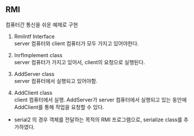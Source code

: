 ## RMI 

컴퓨터간 통신을 쉬운 예제로 구현    
    
1. RmiIntf Interface    
  server 컴퓨터와 client 컴퓨터가 모두 가지고 있어야한다.    
    
2. InrfImplement class    
  server 컴퓨터가 가지고 있어서, client의 요청으로 실행된다.    
      
3. AddServer class     
  server 컴퓨터에서 실행되고 있어야함.     
      
4. AddClient class     
  client 컴퓨터에서 실행. AddServer가 server 컴퓨터에서 실행되고 있는 동안에 AddClient를 통해 작업을 요청할 수 있다.      
  

* serial2 의 경우 객체를 전달하는 목적의 RMI 프로그램으로, serialize class를 추가하였다.    
